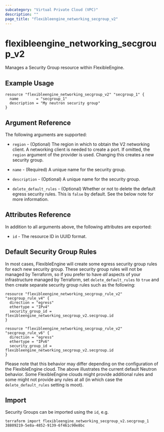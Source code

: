 ```yaml
---
subcategory: "Virtual Private Cloud (VPC)"
description: ""
page_title: "flexibleengine_networking_secgroup_v2"
---
```


# flexibleengine_networking_secgroup_v2

Manages a Security Group resource within FlexibleEngine.

## Example Usage

```hcl
resource "flexibleengine_networking_secgroup_v2" "secgroup_1" {
  name        = "secgroup_1"
  description = "My neutron security group"
}
```

## Argument Reference

The following arguments are supported:

* `region` - (Optional) The region in which to obtain the V2 networking client.
    A networking client is needed to create a port. If omitted, the
    `region` argument of the provider is used. Changing this creates a new
    security group.

* `name` - (Required) A unique name for the security group.

* `description` - (Optional) A unique name for the security group.

* `delete_default_rules` - (Optional) Whether or not to delete the default
    egress security rules. This is `false` by default. See the below note
    for more information.

## Attributes Reference

In addition to all arguments above, the following attributes are exported:

* `id` - The resource ID in UUID format.

## Default Security Group Rules

In most cases, FlexibleEngine will create some egress security group rules for each
new security group. These security group rules will not be managed by
Terraform, so if you prefer to have *all* aspects of your infrastructure
managed by Terraform, set `delete_default_rules` to `true` and then create
separate security group rules such as the following:

```hcl
resource "flexibleengine_networking_secgroup_rule_v2" "secgroup_rule_v4" {
  direction = "egress"
  ethertype = "IPv4"
  security_group_id = flexibleengine_networking_secgroup_v2.secgroup.id
}

resource "flexibleengine_networking_secgroup_rule_v2" "secgroup_rule_v6" {
  direction = "egress"
  ethertype = "IPv6"
  security_group_id = flexibleengine_networking_secgroup_v2.secgroup.id
}
```

Please note that this behavior may differ depending on the configuration of
the FlexibleEngine cloud. The above illustrates the current default Neutron
behavior. Some FlexibleEngine clouds might provide additional rules and some might
not provide any rules at all (in which case the `delete_default_rules` setting
is moot).

## Import

Security Groups can be imported using the `id`, e.g.

```shell
terraform import flexibleengine_networking_secgroup_v2.secgroup_1 38809219-5e8a-4852-9139-6f461c90e8bc
```
